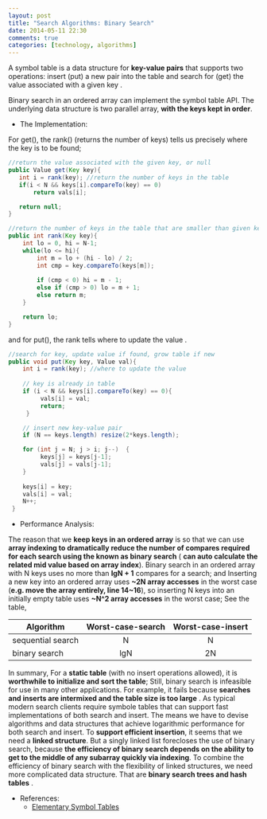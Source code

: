 ```yaml
---
layout: post
title: "Search Algorithms: Binary Search"
date: 2014-05-11 22:30
comments: true
categories: [technology, algorithms]
---
```


A symbol table is a data structure for **key-value pairs** that supports
two operations: insert (put) a new pair into the table and search for
(get) the value associated with a given key .

Binary search in an ordered array can implement the symbol table
API. The underlying data structure is two parallel array, **with the
keys kept in order**.

* The Implementation:

For get(), the rank() (returns the number of keys) tells us precisely where the key is to be found;

``` java
//return the value associated with the given key, or null
public Value get(Key key){
   int i = rank(key); //return the number of keys in the table
   if(i < N && keys[i].compareTo(key) == 0)
       return vals[i];

   return null;
}
```

``` java 
//return the number of keys in the table that are smaller than given key
public int rank(Key key){
    int lo = 0, hi = N-1;
    while(lo <= hi){
        int m = lo + (hi - lo) / 2;
        int cmp = key.compareTo(keys[m]);
            
        if (cmp < 0) hi = m - 1;
        else if (cmp > 0) lo = m + 1;
        else return m;
    }

    return lo;
}
```

and for put(), the rank tells where to update the value .

``` java
//search for key, update value if found, grow table if new
public void put(Key key, Value val){
    int i = rank(key); //where to update the value
    
    // key is already in table
    if (i < N && keys[i].compareTo(key) == 0){
         vals[i] = val;
         return;
     }

    // insert new key-value pair
    if (N == keys.length) resize(2*keys.length);

    for (int j = N; j > i; j--)  {
         keys[j] = keys[j-1];
         vals[j] = vals[j-1];
    }
    
    keys[i] = key;
    vals[i] = val;
    N++;
 }
```

* Performance Analysis:

The reason that we **keep keys in an ordered array** is so that we can use
**array indexing to dramatically reduce the number of compares required
for each search using the known as binary search** ( **can auto calculate
the related mid value based on array index**).  Binary search in an
ordered array with N keys uses no more than **lgN + 1** compares for a
search; and Inserting a new key into an ordered array uses **~2N array
accesses** in the worst case (**e.g. move the array entirely, line 14~16**), so inserting N keys into an initially
empty table uses **~N^2 array accesses** in the worst case; See the table,

  Algorithm         | Worst-case-search   | Worst-case-insert 
  ----------------  | :----------------:  | :----------------: 
  sequential search |  N                  |     N
  binary search     |  lgN                |    2N


In summary, For a **static table** (with no insert operations allowed), it is **worthwhile to initialize and sort the table**; Still, binary
search is infeasible for use in many other applications. For example,
it fails because **searches and inserts are intermixed and the table
size is too large** . As typical modern search clients require symbole
tables that can support fast implementations of both search and
insert. The means we have to devise algorithms and data structures
that achieve logarithmic performance for both search and insert. To
**support efficient insertion**, it seems that we need a **linked
structure**. But a singly linked list forecloses the use of binary
search, because **the efficiency of binary search depends on the ability
to get to the middle of any subarray quickly via indexing**. To
combine the efficiency of binary search with the flexibility of linked
structures, we need more complicated data structure. That are **binary
search trees and hash tables** .

* References:  
  - [Elementary Symbol Tables](http://algs4.cs.princeton.edu/31elementary/)
